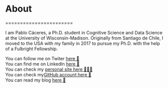 # About
=======================

I am Pablo Cáceres, a Ph.D. student in Cognitive Science and Data Science at the University of Wisconsin-Madison. Originally from Santiago de Chile, I moved to the USA with my family in 2017 to pursue my Ph.D. with the help of a Fulbright Fellowship.   

You can follow me on Twiter [here 🦉](https://twitter.com/CodeBug88)  
You can find me on LinkedIn [here 🔗](https://www.linkedin.com/feed/)  
You can check my [personal site here 👨🏾‍💻](https://pablocaceres.org/)  
You can check my[GitHub account here 🐙](https://github.com/pabloinsente)  
You can read my blog [here 📰](https://pabloinsente.github.io/)  



